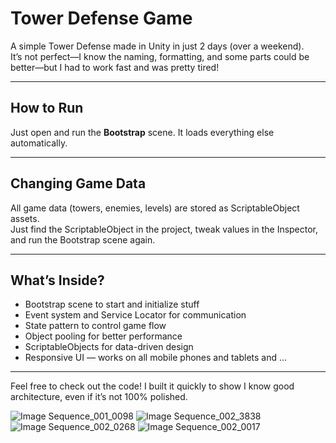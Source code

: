 # Tower Defense Game

A simple Tower Defense made in Unity in just 2 days (over a weekend).  
It’s not perfect—I know the naming, formatting, and some parts could be better—but I had to work fast and was pretty tired!

---

## How to Run

Just open and run the **Bootstrap** scene. It loads everything else automatically.

---

## Changing Game Data

All game data (towers, enemies, levels) are stored as ScriptableObject assets.  
Just find the ScriptableObject in the project, tweak values in the Inspector, and run the Bootstrap scene again.

---

## What’s Inside?

- Bootstrap scene to start and initialize stuff  
- Event system and Service Locator for communication  
- State pattern to control game flow  
- Object pooling for better performance  
- ScriptableObjects for data-driven design  
- Responsive UI — works on all mobile phones and tablets 
and ...
---

Feel free to check out the code! I built it quickly to show I know good architecture, even if it’s not 100% polished.

![Image Sequence_001_0098](https://github.com/user-attachments/assets/fd01c121-2939-4087-83c3-2adef20a6686)
![Image Sequence_002_3838](https://github.com/user-attachments/assets/bbc600b2-1fd1-4e89-96d0-720e16148832)
![Image Sequence_002_0268](https://github.com/user-attachments/assets/93db37b1-266c-41bd-a216-b1246481f29f)
![Image Sequence_002_0017](https://github.com/user-attachments/assets/257bb507-d481-4869-a1b1-1a01b2598e08)

